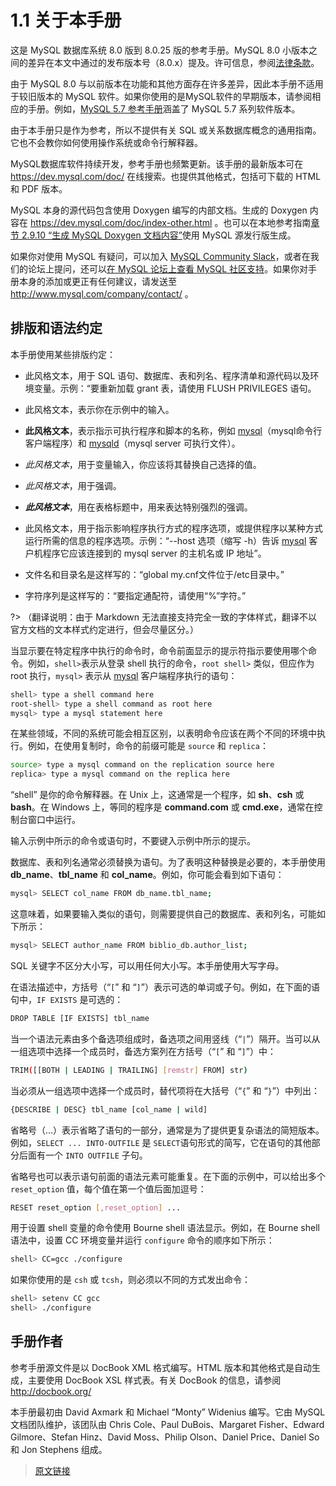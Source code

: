 # 1.1 关于本手册

这是 MySQL 数据库系统 8.0 版到 8.0.25 版的参考手册。MySQL 8.0 小版本之间的差异在本文中通过的发布版本号（8.0.x）提及。许可信息，参阅[法律条款](/mysql?id=法律条款)。

由于 MySQL 8.0 与以前版本在功能和其他方面存在许多差异，因此本手册不适用于较旧版本的 MySQL 软件。如果你使用的是MySQL软件的早期版本，请参阅相应的手册。例如，[MySQL 5.7 参考手册](https://dev.mysql.com/doc/refman/5.7/en/)涵盖了 MySQL 5.7 系列软件版本。

由于本手册只是作为参考，所以不提供有关 SQL 或关系数据库概念的通用指南。它也不会教你如何使用操作系统或命令行解释器。

MySQL数据库软件持续开发，参考手册也频繁更新。该手册的最新版本可在 https://dev.mysql.com/doc/ 在线搜索。也提供其他格式，包括可下载的 HTML 和 PDF 版本。

MySQL 本身的源代码包含使用 Doxygen 编写的内部文档。生成的 Doxygen 内容在 https://dev.mysql.com/doc/index-other.html 。也可以在本地参考指南[章节 2.9.10 “生成 MySQL Doxygen 文档内容”](/2/2.9/2.9.10/source-installation-doxygen)使用 MySQL 源发行版生成。

如果你对使用 MySQL 有疑问，可以加入 [MySQL Community Slack](https://mysqlcommunity.slack.com/)，或者在我们的论坛上提问，还可以[在 MySQL 论坛上查看 MySQL 社区支持](https://dev.mysql.com/doc/refman/8.0/en/information-sources.html#forums)。如果你对手册本身的添加或更正有任何建议，请发送至 http://www.mysql.com/company/contact/ 。

## 排版和语法约定

本手册使用某些排版约定：

- 此风格文本，用于 SQL 语句、数据库、表和列名、程序清单和源代码以及环境变量。示例：“要重新加载 grant 表，请使用 FLUSH PRIVILEGES 语句。

- 此风格文本，表示你在示例中的输入。

- **此风格文本**，表示指示可执行程序和脚本的名称，例如 [mysql](/4/4.5/4.5.1/mysql)（mysql命令行客户端程序）和 [mysqld](/4/4.3/4.3.1/mysqld)（mysql server 可执行文件）。

- *此风格文本*，用于变量输入，你应该将其替换自己选择的值。

- *此风格文本*，用于强调。

- ***此风格文本***，用在表格标题中，用来表达特别强烈的强调。

- 此风格文本，用于指示影响程序执行方式的程序选项，或提供程序以某种方式运行所需的信息的程序选项。示例：“--host 选项（缩写 -h）告诉 [mysql](/4/4.5/4.5.1/mysql) 客户机程序它应该连接到的 mysql server 的主机名或 IP 地址”。

- 文件名和目录名是这样写的：“global my.cnf文件位于/etc目录中。”

- 字符序列是这样写的：“要指定通配符，请使用“%”字符。”

?> （翻译说明：由于 Markdown 无法直接支持完全一致的字体样式，翻译不以官方文档的文本样式约定进行，但会尽量区分。）

当显示要在特定程序中执行的命令时，命令前面显示的提示符指示要使用哪个命令。例如，`shell>`表示从登录 shell 执行的命令，`root shell>` 类似，但应作为 root 执行，`mysql>` 表示从 [mysql](/4/4.5/4.5.1/mysql) 客户端程序执行的语句：

```bash
shell> type a shell command here
root-shell> type a shell command as root here
mysql> type a mysql statement here
```

在某些领域，不同的系统可能会相互区别，以表明命令应该在两个不同的环境中执行。例如，在使用复制时，命令的前缀可能是 `source` 和 `replica`：

```bash
source> type a mysql command on the replication source here
replica> type a mysql command on the replica here
```

“shell” 是你的命令解释器。在 Unix 上，这通常是一个程序，如 **sh**、**csh** 或 **bash**。在 Windows 上，等同的程序是 **command.com** 或 **cmd.exe**，通常在控制台窗口中运行。

输入示例中所示的命令或语句时，不要键入示例中所示的提示。

数据库、表和列名通常必须替换为语句。为了表明这种替换是必要的，本手册使用 **db_name**、**tbl_name** 和 **col_name**。例如，你可能会看到如下语句：

```bash
mysql> SELECT col_name FROM db_name.tbl_name;
```

这意味着，如果要输入类似的语句，则需要提供自己的数据库、表和列名，可能如下所示：

```bash
mysql> SELECT author_name FROM biblio_db.author_list;
```

SQL 关键字不区分大小写，可以用任何大小写。本手册使用大写字母。

在语法描述中，方括号（“`[`” 和 “`]`”）表示可选的单词或子句。例如，在下面的语句中，`IF EXISTS` 是可选的：

```bash
DROP TABLE [IF EXISTS] tbl_name
```

当一个语法元素由多个备选项组成时，备选项之间用竖线（“`|`”）隔开。当可以从一组选项中选择一个成员时，备选方案列在方括号（“`[`” 和 “`]`”）中：

```bash
TRIM([[BOTH | LEADING | TRAILING] [remstr] FROM] str)
```

当必须从一组选项中选择一个成员时，替代项将在大括号（“`{`” 和 “`}`”）中列出：

```bash
{DESCRIBE | DESC} tbl_name [col_name | wild]
```

省略号（…）表示省略了语句的一部分，通常是为了提供更复杂语法的简短版本。例如，`SELECT ... INTO-OUTFILE` 是 `SELECT`语句形式的简写，它在语句的其他部分后面有一个 `INTO OUTFILE` 子句。

省略号也可以表示语句前面的语法元素可能重复。在下面的示例中，可以给出多个 `reset_option` 值，每个值在第一个值后面加逗号：

```bash
RESET reset_option [,reset_option] ...
```

用于设置 shell 变量的命令使用 Bourne shell 语法显示。例如，在 Bourne shell 语法中，设置 CC 环境变量并运行 `configure` 命令的顺序如下所示：

```bash
shell> CC=gcc ./configure
```

如果你使用的是 `csh` 或 `tcsh`，则必须以不同的方式发出命令：

```bash
shell> setenv CC gcc
shell> ./configure
```

## 手册作者

参考手册源文件是以 DocBook XML 格式编写。HTML 版本和其他格式是自动生成，主要使用 DocBook XSL 样式表。有关 DocBook 的信息，请参阅 http://docbook.org/

本手册最初由 David Axmark 和 Michael “Monty” Widenius 编写。它由 MySQL 文档团队维护，该团队由 Chris Cole、Paul DuBois、Margaret Fisher、Edward Gilmore、Stefan Hinz、David Moss、Philip Olson、Daniel Price、Daniel So 和 Jon Stephens 组成。

> [原文链接](https://dev.mysql.com/doc/refman/8.0/en/manual-info.html)
